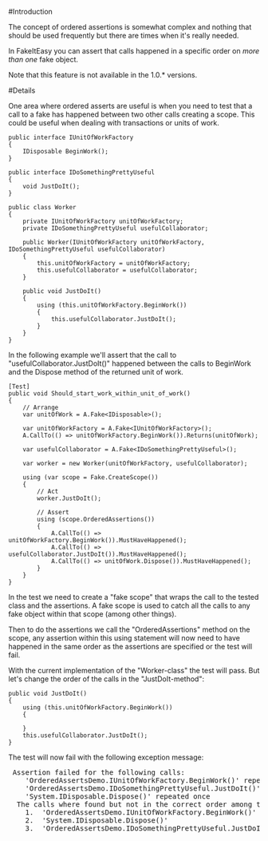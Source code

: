 #Introduction

The concept of ordered assertions is somewhat complex and nothing that should be used frequently but there are times when it's really needed.

In FakeItEasy you can assert that calls happened in a specific order on _more than one_ fake object.

Note that this feature is not available in the 1.0.* versions.

#Details

One area where ordered asserts are useful is when you need to test that a call to a fake has happened between two other calls creating a scope. This could be useful when dealing with transactions or units of work.

    public interface IUnitOfWorkFactory
    {
        IDisposable BeginWork();
    }

    public interface IDoSomethingPrettyUseful
    {
        void JustDoIt();
    }

    public class Worker
    {
        private IUnitOfWorkFactory unitOfWorkFactory;
        private IDoSomethingPrettyUseful usefulCollaborator;
            
        public Worker(IUnitOfWorkFactory unitOfWorkFactory, IDoSomethingPrettyUseful usefulCollaborator)
        {
            this.unitOfWorkFactory = unitOfWorkFactory;
            this.usefulCollaborator = usefulCollaborator;
        }
    
        public void JustDoIt()
        {
            using (this.unitOfWorkFactory.BeginWork())
            {
                this.usefulCollaborator.JustDoIt();
            }
        }
    }

In the following example we'll assert that the call to "usefulCollaborator.JustDoIt()" happened between the calls to BeginWork and the Dispose method of the returned unit of work.

    [Test]
    public void Should_start_work_within_unit_of_work()
    {
        // Arrange
        var unitOfWork = A.Fake<IDisposable>();
                
        var unitOfWorkFactory = A.Fake<IUnitOfWorkFactory>();
        A.CallTo(() => unitOfWorkFactory.BeginWork()).Returns(unitOfWork);
    
        var usefulCollaborator = A.Fake<IDoSomethingPrettyUseful>();
    
        var worker = new Worker(unitOfWorkFactory, usefulCollaborator);
    
        using (var scope = Fake.CreateScope())
        {
            // Act
            worker.JustDoIt();
    
            // Assert
            using (scope.OrderedAssertions())
            {
                A.CallTo(() => unitOfWorkFactory.BeginWork()).MustHaveHappened();
                A.CallTo(() => usefulCollaborator.JustDoIt()).MustHaveHappened();
                A.CallTo(() => unitOfWork.Dispose()).MustHaveHappened();
            }
        }
    }

In the test we need to create a "fake scope" that wraps the call to the tested class and the assertions. A fake scope is used to catch all the calls to any fake object within that scope (among other things).

Then to do the assertions we call the "OrderedAssertions" method on the scope, any assertion within this using statement will now need to have happened in the same order as the assertions are specified or the test will fail.

With the current implementation of the "Worker-class" the test will pass. But let's change the order of the calls in the "JustDoIt-method":

    public void JustDoIt()
    { 
        using (this.unitOfWorkFactory.BeginWork())
        { 
            
        }
        this.usefulCollaborator.JustDoIt();
    }

The test will now fail with the following exception message:

<pre>
 Assertion failed for the following calls:
    'OrderedAssertsDemo.IUnitOfWorkFactory.BeginWork()' repeated once
    'OrderedAssertsDemo.IDoSomethingPrettyUseful.JustDoIt()' repeated once
    'System.IDisposable.Dispose()' repeated once
  The calls where found but not in the correct order among the calls:
    1.  'OrderedAssertsDemo.IUnitOfWorkFactory.BeginWork()'
    2.  'System.IDisposable.Dispose()'
    3.  'OrderedAssertsDemo.IDoSomethingPrettyUseful.JustDoIt()'
</pre>